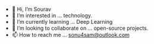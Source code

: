 - 👋 Hi, I’m Sourav
- 👀 I’m interested in ... technology.
- 🌱 I’m currently learning ... Deep Learning
- 💞️ I’m looking to collaborate on ... open-source projects. 
- 📫 How to reach me ... sonu4sam@outlook.com

<!---
sonu4sam/sonu4sam is a ✨ special ✨ repository because its `README.md` (this file) appears on your GitHub profile.
You can click the Preview link to take a look at your changes.
--->
